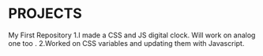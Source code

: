 # PROJECTS
My First Repository
1.I made a CSS and JS digital clock. Will work on analog one too .
2.Worked on CSS variables and updating them with Javascript.

